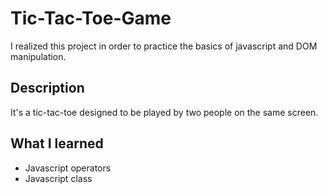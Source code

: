 
# Tic-Tac-Toe-Game

I realized this project in order to practice the basics of javascript and DOM manipulation.

## Description

It's a tic-tac-toe designed to be played by two people on the same screen.

## What I learned

  - Javascript operators
  - Javascript class
